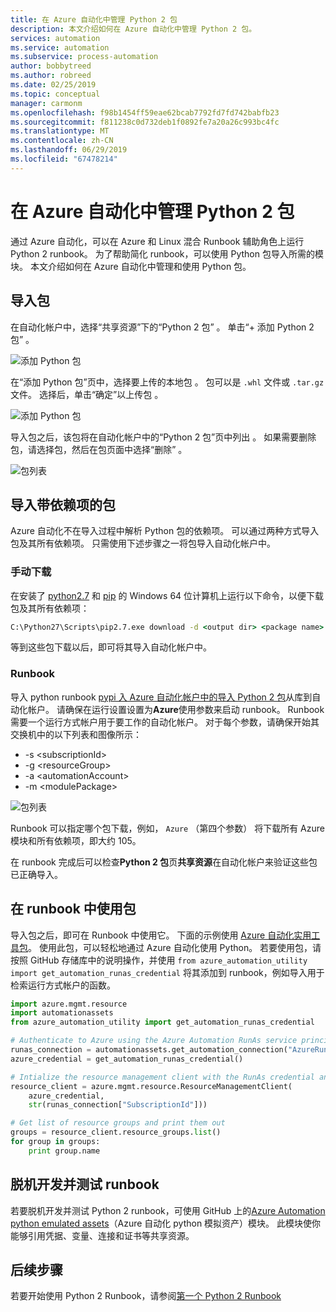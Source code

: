 ```yaml
---
title: 在 Azure 自动化中管理 Python 2 包
description: 本文介绍如何在 Azure 自动化中管理 Python 2 包。
services: automation
ms.service: automation
ms.subservice: process-automation
author: bobbytreed
ms.author: robreed
ms.date: 02/25/2019
ms.topic: conceptual
manager: carmonm
ms.openlocfilehash: f98b1454ff59eae62bcab7792fd7fd742babfb23
ms.sourcegitcommit: f811238c0d732deb1f0892fe7a20a26c993bc4fc
ms.translationtype: MT
ms.contentlocale: zh-CN
ms.lasthandoff: 06/29/2019
ms.locfileid: "67478214"
---
```

# <a name="manage-python-2-packages-in-azure-automation"></a>在 Azure 自动化中管理 Python 2 包

通过 Azure 自动化，可以在 Azure 和 Linux 混合 Runbook 辅助角色上运行 Python 2 runbook。 为了帮助简化 runbook，可以使用 Python 包导入所需的模块。 本文介绍如何在 Azure 自动化中管理和使用 Python 包。

## <a name="import-packages"></a>导入包

在自动化帐户中，选择“共享资源”下的“Python 2 包”   。 单击“+ 添加 Python 2 包”  。

![添加 Python 包](media/python-packages/add-python-package.png)

在“添加 Python 包”页中，选择要上传的本地包  。 包可以是 `.whl` 文件或 `.tar.gz` 文件。 选择后，单击“确定”以上传包  。

![添加 Python 包](media/python-packages/upload-package.png)

导入包之后，该包将在自动化帐户中的“Python 2 包”页中列出  。 如果需要删除包，请选择包，然后在包页面中选择“删除”  。

![包列表](media/python-packages/package-list.png)

## <a name="import-packages-with-dependencies"></a>导入带依赖项的包

Azure 自动化不在导入过程中解析 Python 包的依赖项。 可以通过两种方式导入包及其所有依赖项。 只需使用下述步骤之一将包导入自动化帐户中。

### <a name="manually-download"></a>手动下载

在安装了 [python2.7](https://www.python.org/downloads/release/latest/python2) 和 [pip](https://pip.pypa.io/en/stable/) 的 Windows 64 位计算机上运行以下命令，以便下载包及其所有依赖项：

```cmd
C:\Python27\Scripts\pip2.7.exe download -d <output dir> <package name>
```

等到这些包下载以后，即可将其导入自动化帐户中。

### <a name="runbook"></a>Runbook

导入 python runbook [pypi 入 Azure 自动化帐户中的导入 Python 2 包](https://gallery.technet.microsoft.com/scriptcenter/Import-Python-2-packages-57f7d509)从库到自动化帐户。 请确保在运行设置设置为**Azure**使用参数来启动 runbook。 Runbook 需要一个运行方式帐户用于要工作的自动化帐户。 对于每个参数，请确保开始其交换机中的以下列表和图像所示：

* -s \<subscriptionId\>
* -g \<resourceGroup\>
* -a \<automationAccount\>
* -m \<modulePackage\>

![包列表](media/python-packages/import-python-runbook.png)

Runbook 可以指定哪个包下载，例如， `Azure` （第四个参数） 将下载所有 Azure 模块和所有依赖项，即大约 105。

在 runbook 完成后可以检查**Python 2 包**页**共享资源**在自动化帐户来验证这些包已正确导入。

## <a name="use-a-package-in-a-runbook"></a>在 runbook 中使用包

导入包之后，即可在 Runbook 中使用它。 下面的示例使用 [Azure 自动化实用工具包](https://github.com/azureautomation/azure_automation_utility)。 使用此包，可以轻松地通过 Azure 自动化使用 Python。 若要使用包，请按照 GitHub 存储库中的说明操作，并使用 `from azure_automation_utility import get_automation_runas_credential` 将其添加到 runbook，例如导入用于检索运行方式帐户的函数。

```python
import azure.mgmt.resource
import automationassets
from azure_automation_utility import get_automation_runas_credential

# Authenticate to Azure using the Azure Automation RunAs service principal
runas_connection = automationassets.get_automation_connection("AzureRunAsConnection")
azure_credential = get_automation_runas_credential()

# Intialize the resource management client with the RunAs credential and subscription
resource_client = azure.mgmt.resource.ResourceManagementClient(
    azure_credential,
    str(runas_connection["SubscriptionId"]))

# Get list of resource groups and print them out
groups = resource_client.resource_groups.list()
for group in groups:
    print group.name
```

## <a name="develop-and-test-runbooks-offline"></a>脱机开发并测试 runbook

若要脱机开发并测试 Python 2 runbook，可使用 GitHub 上的[Azure Automation python emulated assets](https://github.com/azureautomation/python_emulated_assets)（Azure 自动化 python 模拟资产）模块。 此模块使你能够引用凭据、变量、连接和证书等共享资源。

## <a name="next-steps"></a>后续步骤

若要开始使用 Python 2 Runbook，请参阅[第一个 Python 2 Runbook](automation-first-runbook-textual-python2.md)
